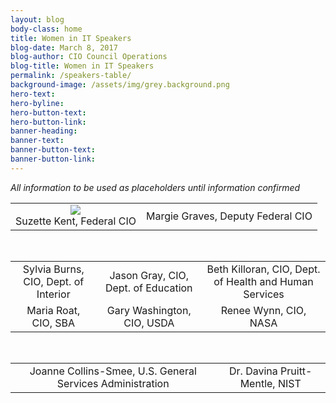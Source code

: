 ```yaml
---
layout: blog
body-class: home
title: Women in IT Speakers
blog-date: March 8, 2017
blog-author: CIO Council Operations
blog-title: Women in IT Speakers
permalink: /speakers-table/
background-image: /assets/img/grey.background.png
hero-text:  
hero-byline:
hero-button-text: 
hero-button-link: 
banner-heading: 
banner-text: 
banner-button-text: 
banner-button-link: 
---
```


<p><em>All information to be used as placeholders until information confirmed</em></p>

<table align="center">
<tr style="text-align:center;">
  <td><img src="{% include_event.winit.SuzetteKent_original.jpg %}"><!--img src="/assets/img/event.winit.SuzetteKent_original.jpg"--><br>Suzette Kent, Federal CIO</td>
  <td>Margie Graves, Deputy Federal CIO</td>
</tr>
</table>

<br>

<table align="center">
  <tr style="text-align:center;">
    <td>Sylvia Burns, CIO, Dept. of Interior</td>
    <td>Jason Gray, CIO, Dept. of Education</td>
    <td>Beth Killoran, CIO, Dept. of Health and Human Services</td>
  </tr>
  <tr style="text-align:center;">
    <td>Maria Roat, CIO, SBA</td>
    <td>Gary Washington, CIO, USDA</td>
    <td>Renee Wynn, CIO, NASA</td>
  </tr>
</table>

<br>

<table align="center">
<tr style="text-align:center;">
  <td>Joanne Collins-Smee, U.S. General Services Administration</td>
  <td>Dr. Davina Pruitt-Mentle, NIST</td>
</tr>
</table>
